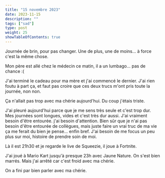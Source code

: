 ```yaml
---
title: "15 novembre 2023"
date: 2023-11-15
description: ""
tags: ["sad"]
type: post
weight: 25
showTableOfContents: true
---
```


Journée de brin, pour pas changer. Une de plus, une de moins... à force c'est la même chose.

Mon père est allé chez le médecin ce matin, il a un lumbago... pas de chance :(

J'ai terminé le cadeau pour ma mère et j'ai commencé le dernier. J'ai rien foutu à part ça, et faut pas croire que ces deux trucs m'ont pris toute la journée, non non.

Ça n'allait pas trop avec ma chérie aujourd'hui. Du coup j'étais triste.

J'ai pleuré aujourd'hui parce que je me sens très seule et c'est trop dur. Mes journées sont longues, vides et c'est très dur aussi. J'ai vraiment besoin d'être entourée. j'ai besoin d'attention. Bien sûr que je n'ai pas besoin d'être entourée de collègues, mais juste faire un vrai truc de ma vie ça me ferait du bien je pense... enfin bref. J'ai besoin de me focus un peu plus sur moi, histoire de prendre soin de moi.

Là il est 21h30 et je regarde le live de Squeezie, il joue à Fortnite.

J'ai joué à Mario Kart jusqu'à presque 23h avec Jaune Nature. On s'est bien marrés. Mais j'ai arrêté car c'est froid avec ma chérie.

On a fini par bien parler avec ma chérie.